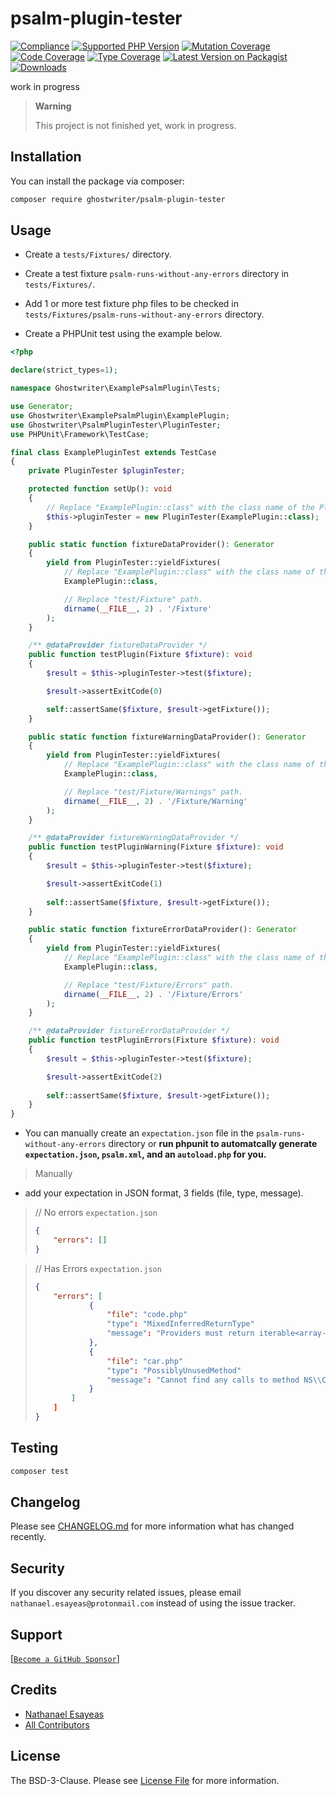 # psalm-plugin-tester

[![Compliance](https://github.com/ghostwriter/psalm-plugin-tester/actions/workflows/compliance.yml/badge.svg)](https://github.com/ghostwriter/psalm-plugin-tester/actions/workflows/compliance.yml)
[![Supported PHP Version](https://badgen.net/packagist/php/ghostwriter/psalm-plugin-tester?color=8892bf)](https://www.php.net/supported-versions)
[![Mutation Coverage](https://img.shields.io/endpoint?style=flat&url=https%3A%2F%2Fbadge-api.stryker-mutator.io%2Fgithub.com%2Fghostwriter%2Fwip%2Fmain)](https://dashboard.stryker-mutator.io/reports/github.com/ghostwriter/psalm-plugin-tester/main)
[![Code Coverage](https://codecov.io/gh/ghostwriter/psalm-plugin-tester/branch/main/graph/badge.svg?token=UPDATE_TOKEN)](https://codecov.io/gh/ghostwriter/psalm-plugin-tester)
[![Type Coverage](https://shepherd.dev/github/ghostwriter/psalm-plugin-tester/coverage.svg)](https://shepherd.dev/github/ghostwriter/psalm-plugin-tester)
[![Latest Version on Packagist](https://badgen.net/packagist/v/ghostwriter/psalm-plugin-tester)](https://packagist.org/packages/ghostwriter/psalm-plugin-tester)
[![Downloads](https://badgen.net/packagist/dt/ghostwriter/psalm-plugin-tester?color=blue)](https://packagist.org/packages/ghostwriter/psalm-plugin-tester)

work in progress

> **Warning**
>
> This project is not finished yet, work in progress.

## Installation

You can install the package via composer:

``` bash
composer require ghostwriter/psalm-plugin-tester
```

## Usage

- Create a `tests/Fixtures/` directory.

- Create a test fixture `psalm-runs-without-any-errors` directory in `tests/Fixtures/`.

- Add 1 or more test fixture php files to be checked in `tests/Fixtures/psalm-runs-without-any-errors` directory.

- Create a PHPUnit test using the example below.

```php
<?php

declare(strict_types=1);

namespace Ghostwriter\ExamplePsalmPlugin\Tests;

use Generator;
use Ghostwriter\ExamplePsalmPlugin\ExamplePlugin;
use Ghostwriter\PsalmPluginTester\PluginTester;
use PHPUnit\Framework\TestCase;

final class ExamplePluginTest extends TestCase
{
    private PluginTester $pluginTester;

    protected function setUp(): void
    {
        // Replace "ExamplePlugin::class" with the class name of the Plugin you want to test.
        $this->pluginTester = new PluginTester(ExamplePlugin::class);
    }

    public static function fixtureDataProvider(): Generator
    {
        yield from PluginTester::yieldFixtures(
            // Replace "ExamplePlugin::class" with the class name of the Plugin you want to test.
            ExamplePlugin::class,

            // Replace "test/Fixture" path.
            dirname(__FILE__, 2) . '/Fixture'
        );
    }

    /** @dataProvider fixtureDataProvider */
    public function testPlugin(Fixture $fixture): void
    {
        $result = $this->pluginTester->test($fixture);

        $result->assertExitCode(0)

        self::assertSame($fixture, $result->getFixture());
    }

    public static function fixtureWarningDataProvider(): Generator
    {
        yield from PluginTester::yieldFixtures(
            // Replace "ExamplePlugin::class" with the class name of the Plugin you want to test.
            ExamplePlugin::class,

            // Replace "test/Fixture/Warnings" path.
            dirname(__FILE__, 2) . '/Fixture/Warning'
        );
    }

    /** @dataProvider fixtureWarningDataProvider */
    public function testPluginWarning(Fixture $fixture): void
    {
        $result = $this->pluginTester->test($fixture);

        $result->assertExitCode(1)
        
        self::assertSame($fixture, $result->getFixture());
    }

    public static function fixtureErrorDataProvider(): Generator
    {
        yield from PluginTester::yieldFixtures(
            // Replace "ExamplePlugin::class" with the class name of the Plugin you want to test.
            ExamplePlugin::class,

            // Replace "test/Fixture/Errors" path.
            dirname(__FILE__, 2) . '/Fixture/Errors'
        );
    }

    /** @dataProvider fixtureErrorDataProvider */
    public function testPluginErrors(Fixture $fixture): void
    {
        $result = $this->pluginTester->test($fixture);

        $result->assertExitCode(2)
        
        self::assertSame($fixture, $result->getFixture());
    }
}
```

- You can manually create an `expectation.json` file in the `psalm-runs-without-any-errors` directory or **run phpunit to automatcally generate `expectation.json`, `psalm.xml`, and an `autoload.php` for you.**

> Manually

- add your expectation in JSON format, 3 fields (file, type, message).

> // No errors `expectation.json`
>
>    ```json
>    {
>        "errors": []
>    }
>    ```

> // Has Errors `expectation.json`
>
>    ```json
>    {
>        "errors": [
>                {
>                    "file": "code.php"
>                    "type": "MixedInferredReturnType"
>                    "message": "Providers must return iterable<array-key, array<array-key, mixed>>, possibly different array<array-key, mixed> provided"
>                },
>                {
>                    "file": "car.php"
>                    "type": "PossiblyUnusedMethod"
>                    "message": "Cannot find any calls to method NS\\Car::drive"
>                }
>            ]
>        ]
>    }
>    ```
>

## Testing

``` bash
composer test
```

## Changelog

Please see [CHANGELOG.md](./CHANGELOG.md) for more information what has changed recently.

## Security

If you discover any security related issues, please email `nathanael.esayeas@protonmail.com` instead of using the issue tracker.

## Support

[[`Become a GitHub Sponsor`](https://github.com/sponsors/ghostwriter)]

## Credits

- [Nathanael Esayeas](https://github.com/ghostwriter)
- [All Contributors](https://github.com/ghostwriter/psalm-plugin-tester/contributors)

## License

The BSD-3-Clause. Please see [License File](./LICENSE) for more information.
